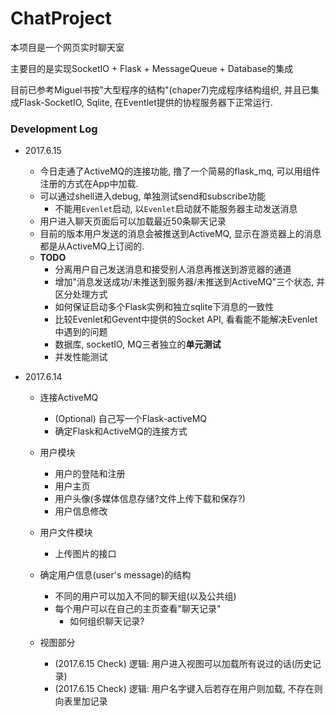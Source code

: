# ChatProject
本项目是一个网页实时聊天室

主要目的是实现SocketIO + Flask + MessageQueue + Database的集成

目前已参考Miguel书按"大型程序的结构"(chaper7)完成程序结构组织, 
并且已集成Flask-SocketIO, Sqlite, 在Eventlet提供的协程服务器下正常运行.


### Development Log
- 2017.6.15
    - 今日走通了ActiveMQ的连接功能, 撸了一个简易的flask_mq, 可以用组件注册的方式在App中加载.
    - 可以通过shell进入debug, 单独测试send和subscribe功能
        - 不能用`Evenlet`启动, 以`Evenlet`启动就不能服务器主动发送消息
    - 用户进入聊天页面后可以加载最近50条聊天记录
    - 目前的版本用户发送的消息会被推送到ActiveMQ, 显示在游览器上的消息都是从ActiveMQ上订阅的.
    - **TODO**
        - 分离用户自己发送消息和接受别人消息再推送到游览器的通道
        - 增加"消息发送成功/未推送到服务器/未推送到ActiveMQ"三个状态, 并区分处理方式
        - 如何保证启动多个Flask实例和独立sqlite下消息的一致性
        - 比较Evenlet和Gevent中提供的Socket API, 看看能不能解决Evenlet中遇到的问题
        - 数据库, socketIO, MQ三者独立的**单元测试**
        - 并发性能测试
        


- 2017.6.14
    - 连接ActiveMQ
        - (Optional) 自己写一个Flask-activeMQ
        - 确定Flask和ActiveMQ的连接方式
    
    - 用户模块
        - 用户的登陆和注册
        - 用户主页
        - 用户头像(多媒体信息存储?文件上传下载和保存?)
        - 用户信息修改
    
    - 用户文件模块
        - 上传图片的接口
    
    - 确定用户信息(user's message)的结构
        - 不同的用户可以加入不同的聊天组(以及公共组)
        - 每个用户可以在自己的主页查看"聊天记录"
            - 如何组织聊天记录?
            
    - 视图部分
        -  (2017.6.15 Check) 逻辑: 用户进入视图可以加载所有说过的话(历史记录)
        -  (2017.6.15 Check) 逻辑: 用户名字键入后若存在用户则加载, 不存在则向表里加记录
        